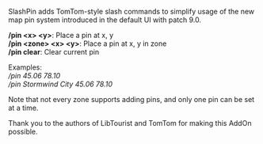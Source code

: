 SlashPin adds TomTom-style slash commands to simplify usage of the new map pin system introduced in the default UI with patch 9.0.

**/pin \<x\> \<y\>**: Place a pin at x, y  
**/pin \<zone\> \<x\> \<y\>**: Place a pin at x, y in zone  
**/pin clear**: Clear current pin

Examples:  
*/pin 45.06 78.10  
/pin Stormwind City 45.06 78.10*

Note that not every zone supports adding pins, and only one pin can be set at a time.

Thank you to the authors of LibTourist and TomTom for making this AddOn possible.